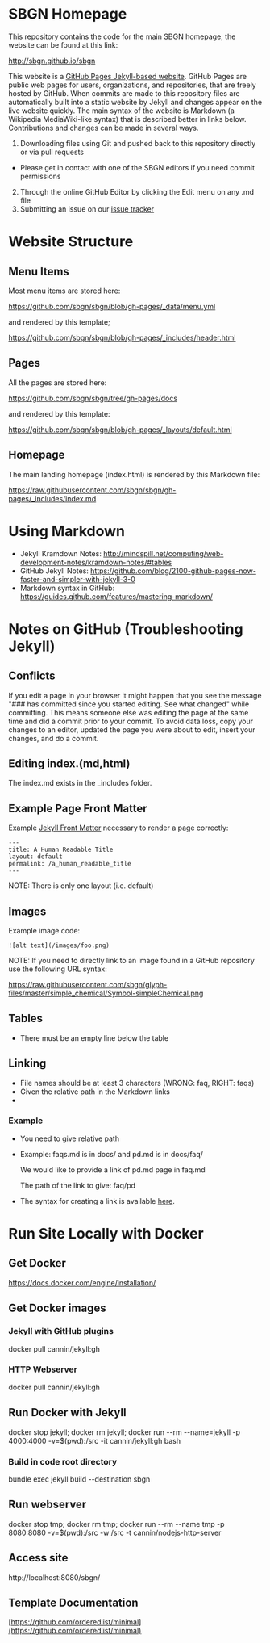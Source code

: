 # SBGN Homepage

This repository contains the code for the main SBGN homepage, the website can be found at this link:

http://sbgn.github.io/sbgn

This website is a [GitHub Pages Jekyll-based website](https://jekyllrb.com/docs/github-pages/). GitHub Pages are public web pages for users, organizations, and repositories, that are freely hosted by GitHub. When commits are made to this repository files are automatically built into a static website by Jekyll and changes appear on the live website quickly. The main syntax of the website is Markdown (a Wikipedia MediaWiki-like syntax) that is described better in links below. Contributions and changes can be made in several ways. 

1. Downloading files using Git and pushed back to this repository directly or via pull requests 
 * Please get in contact with one of the SBGN editors if you need commit permissions
2. Through the online GitHub Editor by clicking the Edit menu on any .md file
3. Submitting an issue on our [issue tracker](https://github.com/sbgn/sbgn/issues) 

# Website Structure

## Menu Items 

Most menu items are stored here: 

https://github.com/sbgn/sbgn/blob/gh-pages/_data/menu.yml

and rendered by this template;

https://github.com/sbgn/sbgn/blob/gh-pages/_includes/header.html

## Pages

All the pages are stored here: 

https://github.com/sbgn/sbgn/tree/gh-pages/docs

and rendered by this template:

https://github.com/sbgn/sbgn/blob/gh-pages/_layouts/default.html

## Homepage 

The main landing homepage (index.html) is rendered by this Markdown file: 

https://raw.githubusercontent.com/sbgn/sbgn/gh-pages/_includes/index.md

# Using Markdown

* Jekyll Kramdown Notes: http://mindspill.net/computing/web-development-notes/kramdown-notes/#tables
* GitHub Jekyll Notes: https://github.com/blog/2100-github-pages-now-faster-and-simpler-with-jekyll-3-0
* Markdown syntax in GitHub: https://guides.github.com/features/mastering-markdown/

# Notes on GitHub (Troubleshooting Jekyll)

## Conflicts

If you edit a page in your browser it might happen that you see the message
"### has committed since you started editing. See what changed" while committing.
This means someone else was editing the page at the same time and did a commit prior to your commit.
To avoid data loss, copy your changes to an editor, updated the page you were about to edit, insert your changes, and do a commit.

## Editing index.(md,html)

The index.md exists in the _includes folder.

## Example Page Front Matter

Example [Jekyll Front Matter](https://jekyllrb.com/docs/frontmatter/) necessary to render a page correctly: 

    ---
    title: A Human Readable Title
    layout: default
    permalink: /a_human_readable_title
    ---

NOTE: There is only one layout (i.e. default)

## Images
Example image code: 

    ![alt text](/images/foo.png)

NOTE: If you need to directly link to an image found in a GitHub repository use the following URL syntax: 

https://raw.githubusercontent.com/sbgn/glyph-files/master/simple_chemical/Symbol-simpleChemical.png
    
## Tables
* There must be an empty line below the table

## Linking
* File names should be at least 3 characters (WRONG: faq, RIGHT: faqs)
* Given the relative path in the Markdown links
* 

### Example
* You need to give relative path
 * Example: faqs.md is in docs/ and pd.md is in docs/faq/

   We would like to provide a link of pd.md page in faq.md

   The path of the link to give: faq/pd
 * The syntax for creating a link is available [here](https://guides.github.com/features/mastering-markdown/).

# Run Site Locally with Docker

## Get Docker
https://docs.docker.com/engine/installation/

## Get Docker images

### Jekyll with GitHub plugins
docker pull cannin/jekyll:gh

### HTTP Webserver
docker pull cannin/jekyll:gh

## Run Docker with Jekyll
docker stop jekyll; docker rm jekyll; docker run --rm --name=jekyll -p 4000:4000 -v=$(pwd):/src -it cannin/jekyll:gh bash

### Build in code root directory
bundle exec jekyll build --destination sbgn

## Run webserver
docker stop tmp; docker rm tmp; docker run --rm --name tmp -p 8080:8080 -v=$(pwd):/src -w /src -t cannin/nodejs-http-server

## Access site
http://localhost:8080/sbgn/

## Template Documentation
[https://github.com/orderedlist/minimal](https://github.com/orderedlist/minimal)
